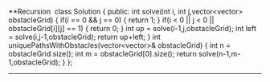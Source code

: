 **Recursion
​
class Solution {
public:
int solve(int i, int j,vector<vector<int>> obstacleGrid)
{
if(i == 0 && j == 0)
{
return 1;
}
if(i < 0 || j < 0 || obstacleGrid[i][j] == 1)
{
return 0;
}
int up = solve(i-1,j,obstacleGrid);
int left = solve(i,j-1,obstacleGrid);
return up+left;
}
int uniquePathsWithObstacles(vector<vector<int>>& obstacleGrid) {
int n = obstacleGrid.size();
int m = obstacleGrid[0].size();
return solve(n-1,m-1,obstacleGrid);
}
};
******************** ******************* *********************** *****************
​
​